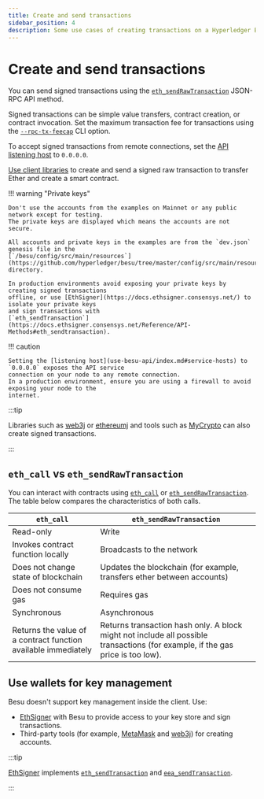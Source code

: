 ```yaml
---
title: Create and send transactions
sidebar_position: 4
description: Some use cases of creating transactions on a Hyperledger Besu network
---
```


# Create and send transactions

You can send signed transactions using the [`eth_sendRawTransaction`](../reference/api/index.md#eth_sendrawtransaction) JSON-RPC API method.

Signed transactions can be simple value transfers, contract creation, or contract invocation. Set the maximum transaction fee for transactions using the [`--rpc-tx-feecap`](../reference/cli/options.md#rpc-tx-feecap) CLI option.

To accept signed transactions from remote connections, set the [API listening host](use-besu-api/index.md#service-hosts) to `0.0.0.0`.

[Use client libraries](develop/client-libraries.md) to create and send a signed raw transaction to transfer Ether and create a smart contract.

!!! warning "Private keys"

    Don't use the accounts from the examples on Mainnet or any public network except for testing.
    The private keys are displayed which means the accounts are not secure.

    All accounts and private keys in the examples are from the `dev.json` genesis file in the
    [`/besu/config/src/main/resources`](https://github.com/hyperledger/besu/tree/master/config/src/main/resources)
    directory.

    In production environments avoid exposing your private keys by creating signed transactions
    offline, or use [EthSigner](https://docs.ethsigner.consensys.net/) to isolate your private keys
    and sign transactions with
    [`eth_sendTransaction`](https://docs.ethsigner.consensys.net/Reference/API-Methods#eth_sendtransaction).

!!! caution

    Setting the [listening host](use-besu-api/index.md#service-hosts) to `0.0.0.0` exposes the API service
    connection on your node to any remote connection.
    In a production environment, ensure you are using a firewall to avoid exposing your node to the
    internet.

:::tip

Libraries such as [web3j](https://github.com/web3j/web3j) or [ethereumj](https://github.com/ethereum/ethereumj) and tools such as [MyCrypto](https://mycrypto.com/) can also create signed transactions.

:::

## `eth_call` vs `eth_sendRawTransaction`

You can interact with contracts using [`eth_call`](../reference/api/index.md#eth_call) or [`eth_sendRawTransaction`](../reference/api/index.md#eth_sendrawtransaction). The table below compares the characteristics of both calls.

| `eth_call` | `eth_sendRawTransaction` |
| --- | --- |
| Read-only | Write |
| Invokes contract function locally | Broadcasts to the network |
| Does not change state of blockchain | Updates the blockchain (for example, transfers ether between accounts) |
| Does not consume gas | Requires gas |
| Synchronous | Asynchronous |
| Returns the value of a contract function available immediately | Returns transaction hash only. A block might not include all possible transactions (for example, if the gas price is too low). |

## Use wallets for key management

Besu doesn't support key management inside the client. Use:

- [EthSigner](http://docs.ethsigner.consensys.net/en/latest/) with Besu to provide access to your key store and sign transactions.
- Third-party tools (for example, [MetaMask](https://metamask.io/) and [web3j](https://web3j.io/)) for creating accounts.

:::tip

[EthSigner](http://docs.ethsigner.consensys.net/en/latest/) implements [`eth_sendTransaction`](https://docs.ethsigner.consensys.net/Reference/API-Methods#eth_sendtransaction) and [`eea_sendTransaction`](https://docs.ethsigner.consensys.net/Reference/API-Methods#eea_sendtransaction).

:::
